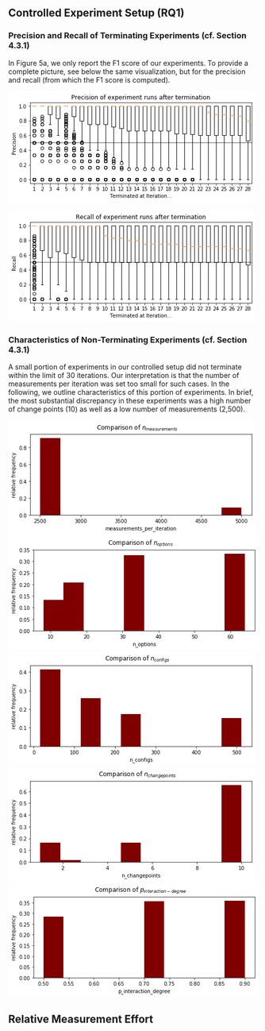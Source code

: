 
## Controlled Experiment Setup (RQ1)

### Precision and Recall of Terminating Experiments (cf. Section 4.3.1)
In Figure 5a, we only report the F1 score of our experiments. To provide a complete picture, see below the same visualization, but for the precision and recall (from which the F1 score is computed).

![Precision of Terminating Experiments after Last Iteration](images/precision.png)

![Recall of Terminating Experiments after Last Iteration](images/recall.png)

### Characteristics of Non-Terminating Experiments (cf. Section 4.3.1)
A small portion of experiments in our controlled setup did not terminate within the limit of 30 iterations. Our interpretation is that the number of measurements per iteration was set too small for such cases. In the following, we outline characteristics of this portion of experiments. In brief, the most substantial discrepancy in these experiments was a high number of change points (10) as well as a low number of measurements (2,500).

![Precision of Terminating Experiments after Last Iteration](images/n_measurements.png)
![Precision of Terminating Experiments after Last Iteration](images/n_options.png)
![Precision of Terminating Experiments after Last Iteration](images/n_configurations.png)
![Precision of Terminating Experiments after Last Iteration](images/n_changepoints.png)
![Precision of Terminating Experiments after Last Iteration](images/p_interaction.png)

## Relative Measurement Effort

